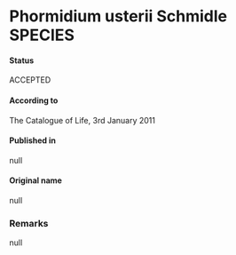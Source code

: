 # Phormidium usterii Schmidle SPECIES

#### Status
ACCEPTED

#### According to
The Catalogue of Life, 3rd January 2011

#### Published in
null

#### Original name
null

### Remarks
null
